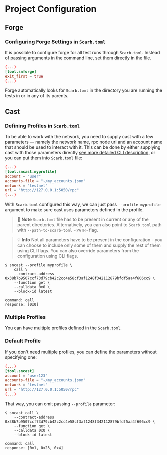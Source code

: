 # Project Configuration

## Forge

### Configuring Forge Settings in `Scarb.toml`

It is possible to configure forge for all test runs through `Scarb.toml`.
Instead of passing arguments in the command line, set them directly in the file.

```toml
(...)
[tool.snforge]
exit_first = true
(...)
```

Forge automatically looks for `Scarb.toml` in the directory you are running the tests in or in any of its parents.

## Cast

### Defining Profiles in `Scarb.toml`

To be able to work with the network, you need to supply cast with a few parameters —
namely the network name, rpc node url and an account name that should be used to interact with it.
This can be done
by either supplying cast with those parameters directly [see more detailed CLI description,](../appendix/cast.md)
or you can put them into `Scarb.toml` file:

```toml
(...)
[tool.sncast.myprofile]
account = "user"
accounts-file = "~/my_accounts.json"
network = "testnet"
url = "http://127.0.0.1:5050/rpc"
(...)
```

With `Scarb.toml` configured this way, we can just pass `--profile myprofile` argument to make sure cast uses parameters
defined in the profile.

> 📝 **Note**
> `Scarb.toml` file has to be present in current or any of the parent directories.
> Alternatively, you can also point to `Scarb.toml` path with `--path-to-scarb-toml <PATH>` flag.

> 💡 **Info**
> Not all parameters have to be present in the configuration - you can choose to include only some of them and supply
> the rest of them using CLI flags. You can also override parameters from the configuration using CLI flags.

```shell
$ sncast --profile myprofile \
    call \
    --contract-address 0x38b7b9507ccf73d79cb42c2cc4e58cf3af1248f342112879bfdf5aa4f606cc9 \
    --function get \
    --calldata 0x0 \
    --block-id latest

command: call
response: [0x0]
```

### Multiple Profiles

You can have multiple profiles defined in the `Scarb.toml`.

### Default Profile

If you don't need multiple profiles, you can define the parameters without specifying one:

```toml
(...)
[tool.sncast]
account = "user123"
accounts-file = "~/my_accounts.json"
network = "testnet"
url = "http://127.0.0.1:5050/rpc"
(...)
```

That way, you can omit passing `--profile` parameter:

```shell
$ sncast call \
    --contract-address 0x38b7b9507ccf73d79cb42c2cc4e58cf3af1248f342112879bfdf5aa4f606cc9 \
    --function get \
    --calldata 0x0 \
    --block-id latest

command: call
response: [0x1, 0x23, 0x4]
```
